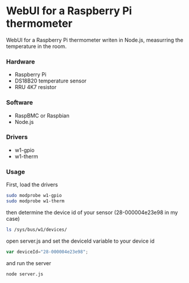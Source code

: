 WebUI for a Raspberry Pi thermometer 
===============

WebUI for a Raspberry Pi thermometer writen in Node.js, measurring the temperature in the room.

### Hardware

* Raspberry Pi
* DS18B20 temperature sensor
* RRU 4K7 resistor

### Software

* RaspBMC or Raspbian
* Node.js

### Drivers

* w1-gpio
* w1-therm

### Usage

First, load the drivers

```bash
sudo modprobe w1-gpio  
sudo modprobe w1-therm
```

then determine the device id of your sensor (28-000004e23e98 in my case) 

```bash
ls /sys/bus/w1/devices/   
```

open server.js and set the deviceId variable to your device id

```javascript
var deviceId="28-000004e23e98";
```

and run the server

```bash
node server.js
```
